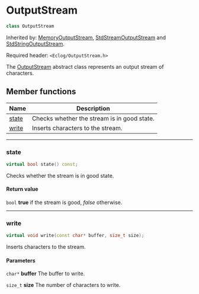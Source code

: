 # OutputStream

```c++
class OutputStream
```

Inherited by: [MemoryOutputStream](MemoryOutputStream.md), [StdStreamOutputStream](StdStreamOutputStream.md) and [StdStringOutputStream](StdStringOutputStream.md).

Required header: `<Eclog/OutputStream.h>`

The [OutputStream](OutputStream.md) abstract class represents an output stream of characters.

## Member functions

| Name | Description |
| ---- | ---- |
| [state](#state) | Checks whether the stream is in good state. |
| [write](#write) | Inserts characters to the stream. |

* * *

### state

```c++
virtual bool state() const;
```

Checks whether the stream is in good state.

#### Return value

`bool` **true** if the stream is good, *false* otherwise.

* * *

### write

```c++
virtual void write(const char* buffer, size_t size);
```

Inserts characters to the stream.

#### Parameters

`char*` **buffer** The buffer to write.

`size_t` **size** The number of characters to write.

